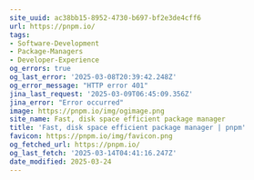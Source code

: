 ```yaml
---
site_uuid: ac38bb15-8952-4730-b697-bf2e3de4cff6
url: https://pnpm.io/
tags:
- Software-Development
- Package-Managers
- Developer-Experience
og_errors: true
og_last_error: '2025-03-08T20:39:42.248Z'
og_error_message: "HTTP error 401"
jina_last_request: '2025-03-09T06:45:09.356Z'
jina_error: "Error occurred"
image: https://pnpm.io/img/ogimage.png
site_name: Fast, disk space efficient package manager
title: 'Fast, disk space efficient package manager | pnpm'
favicon: https://pnpm.io/img/favicon.png
og_fetched_url: https://pnpm.io/
og_last_fetch: '2025-03-14T04:41:16.247Z'
date_modified: 2025-03-24
---
```




